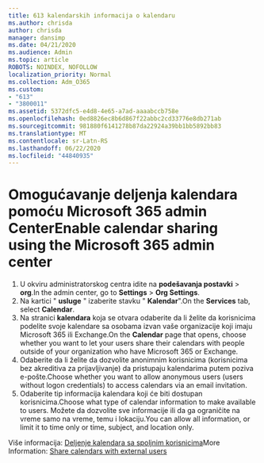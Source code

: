 ```yaml
---
title: 613 kalendarskih informacija o kalendaru
ms.author: chrisda
author: chrisda
manager: dansimp
ms.date: 04/21/2020
ms.audience: Admin
ms.topic: article
ROBOTS: NOINDEX, NOFOLLOW
localization_priority: Normal
ms.collection: Adm_O365
ms.custom:
- "613"
- "3800011"
ms.assetid: 5372dfc5-e4d8-4e65-a7ad-aaaabccb758e
ms.openlocfilehash: 0ed8826ec8b6d867f22abbc2cd33776e8db271ab
ms.sourcegitcommit: 981880f6141278b87da22924a39bb1bb5892bb83
ms.translationtype: MT
ms.contentlocale: sr-Latn-RS
ms.lasthandoff: 06/22/2020
ms.locfileid: "44840935"
---
```

# <a name="enable-calendar-sharing-using-the-microsoft-365-admin-center"></a><span data-ttu-id="bfaf2-102">Omogućavanje deljenja kalendara pomoću Microsoft 365 admin Center</span><span class="sxs-lookup"><span data-stu-id="bfaf2-102">Enable calendar sharing using the Microsoft 365 admin center</span></span>

1. <span data-ttu-id="bfaf2-103">U okviru administratorskog centra idite na **podešavanja postavki**   >   **org**.</span><span class="sxs-lookup"><span data-stu-id="bfaf2-103">In the admin center, go to  **Settings**  >  **Org Settings**.</span></span>
2. <span data-ttu-id="bfaf2-104">Na kartici " **usluge** " izaberite stavku " **Kalendar**".</span><span class="sxs-lookup"><span data-stu-id="bfaf2-104">On the  **Services**  tab, select  **Calendar**.</span></span>
3. <span data-ttu-id="bfaf2-105">Na stranici **kalendara** koja se otvara odaberite da li želite da korisnicima podelite svoje kalendare sa osobama izvan vaše organizacije koji imaju Microsoft 365 ili Exchange.</span><span class="sxs-lookup"><span data-stu-id="bfaf2-105">On the  **Calendar**  page that opens, choose whether you want to let your users share their calendars with people outside of your organization who have Microsoft 365 or Exchange.</span></span>
4. <span data-ttu-id="bfaf2-106">Odaberite da li želite da dozvolite anonimnim korisnicima (korisnicima bez akreditiva za prijavljivanje) da pristupaju kalendarima putem poziva e-pošte.</span><span class="sxs-lookup"><span data-stu-id="bfaf2-106">Choose whether you want to allow anonymous users (users without logon credentials) to access calendars via an email invitation.</span></span>
5. <span data-ttu-id="bfaf2-107">Odaberite tip informacija kalendara koji će biti dostupan korisnicima.</span><span class="sxs-lookup"><span data-stu-id="bfaf2-107">Choose what type of calendar information to make available to users.</span></span> <span data-ttu-id="bfaf2-108">Možete da dozvolite sve informacije ili da ga ograničite na vreme samo na vreme, temu i lokaciju.</span><span class="sxs-lookup"><span data-stu-id="bfaf2-108">You can allow all information, or limit it to time only or time, subject, and location only.</span></span>

<span data-ttu-id="bfaf2-109">Više informacija: [Deljenje kalendara sa spoljnim korisnicima](https://docs.microsoft.com/microsoft-365/admin/manage/share-calendars-with-external-users)</span><span class="sxs-lookup"><span data-stu-id="bfaf2-109">More Information: [Share calendars with external users](https://docs.microsoft.com/microsoft-365/admin/manage/share-calendars-with-external-users)</span></span>
